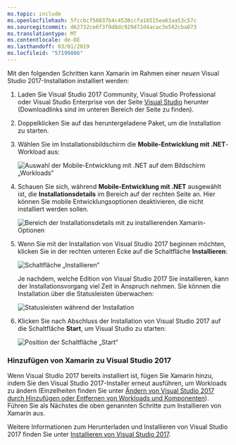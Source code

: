 ```yaml
---
ms.topic: include
ms.openlocfilehash: 5fccbcf56037b4c4538ccfa16515ea63aa53c57c
ms.sourcegitcommit: d62732ce6f3f9d8dc929d72d4acac3e592cba073
ms.translationtype: MT
ms.contentlocale: de-DE
ms.lasthandoff: 03/01/2019
ms.locfileid: "57199806"
---
```

Mit den folgenden Schritten kann Xamarin im Rahmen einer _neuen_ Visual Studio 2017-Installation installiert werden:

1. Laden Sie Visual Studio 2017 Community, Visual Studio Professional oder Visual Studio Enterprise von der Seite [Visual Studio](https://visualstudio.microsoft.com/vs/) herunter (Downloadlinks sind im unteren Bereich der Seite zu finden).

2. Doppelklicken Sie auf das heruntergeladene Paket, um die Installation zu starten.

3. Wählen Sie im Installationsbildschirm die **Mobile-Entwicklung mit .NET**-Workload aus:

    ![Auswahl der Mobile-Entwicklung mit .NET auf dem Bildschirm „Workloads“](~/get-started/installation/windows-images/01-mobile-dev-workload.png)

4. Schauen Sie sich, während **Mobile-Entwicklung mit .NET** ausgewählt ist, die **Installationsdetails** im Bereich auf der rechten Seite an. Hier können Sie mobile Entwicklungsoptionen deaktivieren, die nicht installiert werden sollen.

    ![Bereich der Installationsdetails mit zu installierenden Xamarin-Optionen](~/get-started/installation/windows-images/02-summary.png)

5. Wenn Sie mit der Installation von Visual Studio 2017 beginnen möchten, klicken Sie in der rechten unteren Ecke auf die Schaltfläche **Installieren**:

    ![Schaltfläche „Installieren“](~/get-started/installation/windows-images/03-click-install.png)

   Je nachdem, welche Edition von Visual Studio 2017 Sie installieren, kann der Installationsvorgang viel Zeit in Anspruch nehmen. Sie können die Installation über die Statusleisten überwachen:

    ![Statusleisten während der Installation](~/get-started/installation/windows-images/04-progress-bars.png)

6. Klicken Sie nach Abschluss der Installation von Visual Studio 2017 auf die Schaltfläche **Start**, um Visual Studio zu starten:

    ![Position der Schaltfläche „Start“](~/get-started/installation/windows-images/05-launch.png)

<a name="vs2017" />

### <a name="adding-xamarin-to-visual-studio-2017"></a>Hinzufügen von Xamarin zu Visual Studio 2017

Wenn Visual Studio 2017 bereits installiert ist, fügen Sie Xamarin hinzu, indem Sie den Visual Studio 2017-Installer erneut ausführen, um Workloads zu ändern (Einzelheiten finden Sie unter [Ändern von Visual Studio 2017 durch Hinzufügen oder Entfernen von Workloads und Komponenten](https://docs.microsoft.com/visualstudio/install/modify-visual-studio)). Führen Sie als Nächstes die oben genannten Schritte zum Installieren von Xamarin aus.

Weitere Informationen zum Herunterladen und Installieren von Visual Studio 2017 finden Sie unter [Installieren von Visual Studio 2017](https://docs.microsoft.com/visualstudio/install/install-visual-studio).